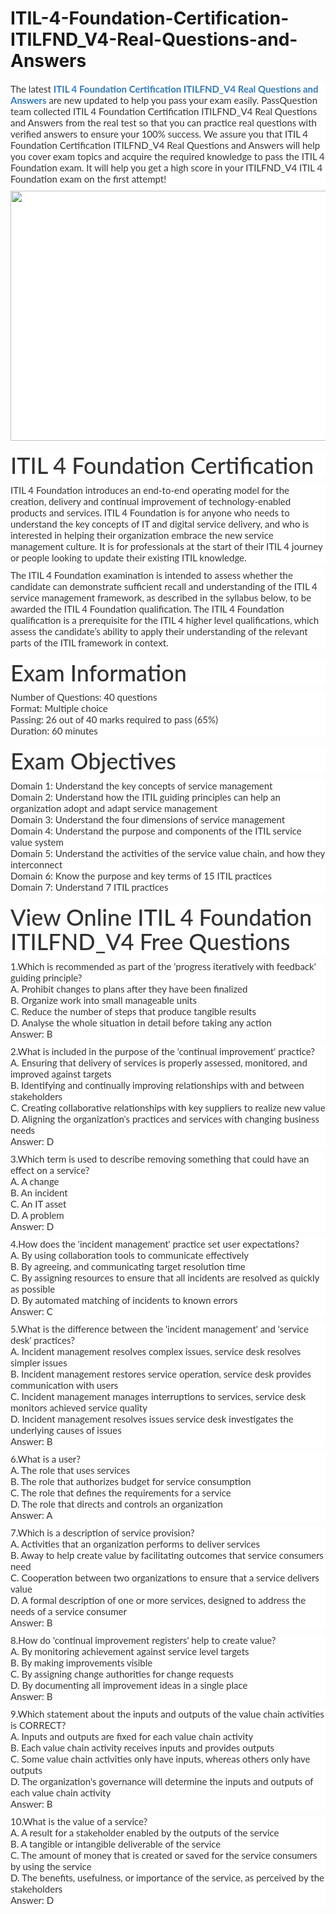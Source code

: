 # ITIL-4-Foundation-Certification-ITILFND_V4-Real-Questions-and-Answers
<p>
	<span style="font-size:12px;font-weight:normal;">
	<p style="box-sizing:border-box;margin-top:0px;margin-bottom:10px;color:#333333;font-family:Lato;font-size:15px;white-space:normal;background-color:#FFFFFF;">
		The latest&nbsp;<span style="box-sizing:border-box;font-weight:700;"><a href="https://www.passquestion.com/itilfnd_v4.html" style="box-sizing:border-box;background-color:transparent;color:#337AB7;text-decoration-line:none;">ITIL 4 Foundation Certification ITILFND_V4 Real Questions and Answers</a></span>&nbsp;are new&nbsp;updated to help you pass your exam easily. PassQuestion team collected ITIL 4 Foundation Certification ITILFND_V4 Real Questions and Answers from the real test so that you can practice real questions with verified answers to ensure your 100% success. We assure you that ITIL 4 Foundation Certification ITILFND_V4 Real Questions and Answers will help you cover exam topics and acquire the required knowledge to pass the ITIL 4 Foundation exam. It will help you get a high score in your ITILFND_V4 ITIL 4 Foundation exam on the first attempt!
	</p>
	<p style="box-sizing:border-box;margin-top:0px;margin-bottom:10px;color:#333333;font-family:Lato;font-size:15px;white-space:normal;background-color:#FFFFFF;">
		<img alt="" src="https://www.passquestion.com/uploads/pqcom/images/20220809/f1f2ab576ca1583e82d36231e41dc55d.png" style="box-sizing:border-box;vertical-align:middle;max-width:100%;height:400px;width:600px;" />
	</p>
	<h1 style="box-sizing:border-box;margin:20px 0px 10px;font-size:36px;font-family:Lato;font-weight:500;line-height:1.1;color:#333333;white-space:normal;background-color:#FFFFFF;">
		ITIL 4 Foundation Certification
	</h1>
	<p style="box-sizing:border-box;margin-top:0px;margin-bottom:10px;color:#333333;font-family:Lato;font-size:15px;white-space:normal;background-color:#FFFFFF;">
		ITIL 4 Foundation introduces an end-to-end operating model for the creation, delivery and continual improvement of technology-enabled products and services. ITIL 4 Foundation is for anyone who needs to understand the key concepts of IT and digital service delivery, and who is interested in helping their organization embrace the new service management culture. It is for professionals at the start of their ITIL 4 journey or people looking to update their existing ITIL knowledge.
	</p>
	<p style="box-sizing:border-box;margin-top:0px;margin-bottom:10px;color:#333333;font-family:Lato;font-size:15px;white-space:normal;background-color:#FFFFFF;">
		The ITIL 4 Foundation examination is intended to assess whether the candidate can demonstrate sufficient recall and understanding of the ITIL 4 service management framework, as described in the syllabus below, to be awarded the ITIL 4 Foundation qualification. The ITIL 4 Foundation qualification is a prerequisite for the ITIL 4 higher level qualifications, which assess the candidate’s ability to apply their understanding of the relevant parts of the ITIL framework in context.
	</p>
	<h1 style="box-sizing:border-box;margin:20px 0px 10px;font-size:36px;font-family:Lato;font-weight:500;line-height:1.1;color:#333333;white-space:normal;background-color:#FFFFFF;">
		Exam Information
	</h1>
	<p style="box-sizing:border-box;margin-top:0px;margin-bottom:10px;color:#333333;font-family:Lato;font-size:15px;white-space:normal;background-color:#FFFFFF;">
		Number of Questions: 40 questions<br style="box-sizing:border-box;" />
Format: Multiple choice<br style="box-sizing:border-box;" />
Passing: 26 out of 40 marks required to pass (65%)<br style="box-sizing:border-box;" />
Duration: 60 minutes
	</p>
	<h1 style="box-sizing:border-box;margin:20px 0px 10px;font-size:36px;font-family:Lato;font-weight:500;line-height:1.1;color:#333333;white-space:normal;background-color:#FFFFFF;">
		Exam Objectives
	</h1>
	<p style="box-sizing:border-box;margin-top:0px;margin-bottom:10px;color:#333333;font-family:Lato;font-size:15px;white-space:normal;background-color:#FFFFFF;">
		Domain 1: Understand the key concepts of service management<br style="box-sizing:border-box;" />
Domain 2: Understand how the ITIL guiding principles can help an organization adopt and adapt service management<br style="box-sizing:border-box;" />
Domain 3: Understand the four dimensions of service management<br style="box-sizing:border-box;" />
Domain 4: Understand the purpose and components of the ITIL service value system<br style="box-sizing:border-box;" />
Domain 5: Understand the activities of the service value chain, and how they interconnect<br style="box-sizing:border-box;" />
Domain 6: Know the purpose and key terms of 15 ITIL practices<br style="box-sizing:border-box;" />
Domain 7: Understand 7 ITIL practices
	</p>
	<h1 style="box-sizing:border-box;margin:20px 0px 10px;font-size:36px;font-family:Lato;font-weight:500;line-height:1.1;color:#333333;white-space:normal;background-color:#FFFFFF;">
		View Online ITIL 4 Foundation ITILFND_V4 Free Questions
	</h1>
	<p style="box-sizing:border-box;margin-top:0px;margin-bottom:10px;color:#333333;font-family:Lato;font-size:15px;white-space:normal;background-color:#FFFFFF;">
		1.Which is recommended as part of the 'progress iteratively with feedback' guiding principle?<br style="box-sizing:border-box;" />
A. Prohibit changes to plans after they have been finalized<br style="box-sizing:border-box;" />
B. Organize work into small manageable units<br style="box-sizing:border-box;" />
C. Reduce the number of steps that produce tangible results<br style="box-sizing:border-box;" />
D. Analyse the whole situation in detail before taking any action<br style="box-sizing:border-box;" />
Answer: B
	</p>
	<p style="box-sizing:border-box;margin-top:0px;margin-bottom:10px;color:#333333;font-family:Lato;font-size:15px;white-space:normal;background-color:#FFFFFF;">
		2.What is included in the purpose of the 'continual improvement' practice?<br style="box-sizing:border-box;" />
A. Ensuring that delivery of services is properly assessed, monitored, and improved against targets<br style="box-sizing:border-box;" />
B. Identifying and continually improving relationships with and between stakeholders<br style="box-sizing:border-box;" />
C. Creating collaborative relationships with key suppliers to realize new value<br style="box-sizing:border-box;" />
D. Aligning the organization's practices and services with changing business needs<br style="box-sizing:border-box;" />
Answer: D
	</p>
	<p style="box-sizing:border-box;margin-top:0px;margin-bottom:10px;color:#333333;font-family:Lato;font-size:15px;white-space:normal;background-color:#FFFFFF;">
		3.Which term is used to describe removing something that could have an effect on a service?<br style="box-sizing:border-box;" />
A. A change<br style="box-sizing:border-box;" />
B. An incident<br style="box-sizing:border-box;" />
C. An IT asset<br style="box-sizing:border-box;" />
D. A problem<br style="box-sizing:border-box;" />
Answer: D
	</p>
	<p style="box-sizing:border-box;margin-top:0px;margin-bottom:10px;color:#333333;font-family:Lato;font-size:15px;white-space:normal;background-color:#FFFFFF;">
		4.How does the 'incident management' practice set user expectations?<br style="box-sizing:border-box;" />
A. By using collaboration tools to communicate effectively<br style="box-sizing:border-box;" />
B. By agreeing, and communicating target resolution time<br style="box-sizing:border-box;" />
C. By assigning resources to ensure that all incidents are resolved as quickly as possible<br style="box-sizing:border-box;" />
D. By automated matching of incidents to known errors<br style="box-sizing:border-box;" />
Answer: C
	</p>
	<p style="box-sizing:border-box;margin-top:0px;margin-bottom:10px;color:#333333;font-family:Lato;font-size:15px;white-space:normal;background-color:#FFFFFF;">
		5.What is the difference between the 'incident management' and 'service desk' practices?<br style="box-sizing:border-box;" />
A. Incident management resolves complex issues, service desk resolves simpler issues<br style="box-sizing:border-box;" />
B. Incident management restores service operation, service desk provides communication with users<br style="box-sizing:border-box;" />
C. Incident management manages interruptions to services, service desk monitors achieved service quality<br style="box-sizing:border-box;" />
D. Incident management resolves issues service desk investigates the underlying causes of issues<br style="box-sizing:border-box;" />
Answer: B
	</p>
	<p style="box-sizing:border-box;margin-top:0px;margin-bottom:10px;color:#333333;font-family:Lato;font-size:15px;white-space:normal;background-color:#FFFFFF;">
		6.What is a user?<br style="box-sizing:border-box;" />
A. The role that uses services<br style="box-sizing:border-box;" />
B. The role that authorizes budget for service consumption<br style="box-sizing:border-box;" />
C. The role that defines the requirements for a service<br style="box-sizing:border-box;" />
D. The role that directs and controls an organization<br style="box-sizing:border-box;" />
Answer: A
	</p>
	<p style="box-sizing:border-box;margin-top:0px;margin-bottom:10px;color:#333333;font-family:Lato;font-size:15px;white-space:normal;background-color:#FFFFFF;">
		7.Which is a description of service provision?<br style="box-sizing:border-box;" />
A. Activities that an organization performs to deliver services<br style="box-sizing:border-box;" />
B. Away to help create value by facilitating outcomes that service consumers need<br style="box-sizing:border-box;" />
C. Cooperation between two organizations to ensure that a service delivers value<br style="box-sizing:border-box;" />
D. A formal description of one or more services, designed to address the needs of a service consumer<br style="box-sizing:border-box;" />
Answer: B
	</p>
	<p style="box-sizing:border-box;margin-top:0px;margin-bottom:10px;color:#333333;font-family:Lato;font-size:15px;white-space:normal;background-color:#FFFFFF;">
		8.How do 'continual improvement registers' help to create value?<br style="box-sizing:border-box;" />
A. By monitoring achievement against service level targets<br style="box-sizing:border-box;" />
B. By making improvements visible<br style="box-sizing:border-box;" />
C. By assigning change authorities for change requests<br style="box-sizing:border-box;" />
D. By documenting all improvement ideas in a single place<br style="box-sizing:border-box;" />
Answer: B
	</p>
	<p style="box-sizing:border-box;margin-top:0px;margin-bottom:10px;color:#333333;font-family:Lato;font-size:15px;white-space:normal;background-color:#FFFFFF;">
		9.Which statement about the inputs and outputs of the value chain activities is CORRECT?<br style="box-sizing:border-box;" />
A. Inputs and outputs are fixed for each value chain activity<br style="box-sizing:border-box;" />
B. Each value chain activity receives inputs and provides outputs<br style="box-sizing:border-box;" />
C. Some value chain activities only have inputs, whereas others only have outputs<br style="box-sizing:border-box;" />
D. The organization's governance will determine the inputs and outputs of each value chain activity<br style="box-sizing:border-box;" />
Answer: B
	</p>
	<p style="box-sizing:border-box;margin-top:0px;margin-bottom:10px;color:#333333;font-family:Lato;font-size:15px;white-space:normal;background-color:#FFFFFF;">
		10.What is the value of a service?<br style="box-sizing:border-box;" />
A. A result for a stakeholder enabled by the outputs of the service<br style="box-sizing:border-box;" />
B. A tangible or intangible deliverable of the service<br style="box-sizing:border-box;" />
C. The amount of money that is created or saved for the service consumers by using the service<br style="box-sizing:border-box;" />
D. The benefits, usefulness, or importance of the service, as perceived by the stakeholders<br style="box-sizing:border-box;" />
Answer: D
	</p>
</span>
</p>
<p>
	<a href="https://www.passcert.com/EC-Council.html" target="_blank"><strong></strong></a>
</p>
